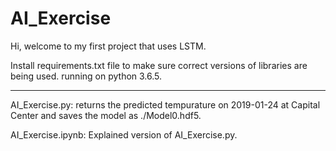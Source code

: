 # AI_Exercise
Hi, welcome to my first project that uses LSTM.

Install requirements.txt file to make sure correct versions of libraries are being used. running on python 3.6.5.

---------------------

AI_Exercise.py: returns the predicted tempurature on 2019-01-24 at Capital Center and saves the model as ./Model0.hdf5.

AI_Exercise.ipynb: Explained version of AI_Exercise.py.
